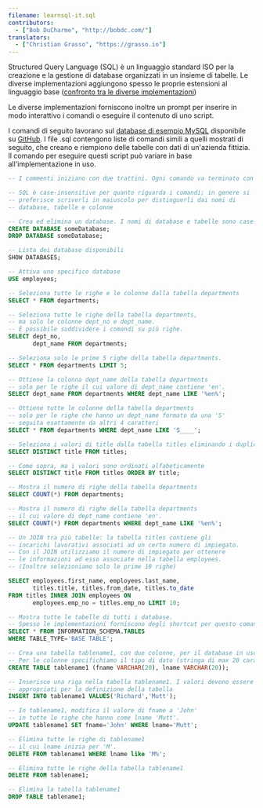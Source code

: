 ```yaml
---
filename: learnsql-it.sql
contributors:
  - ["Bob DuCharme", "http://bobdc.com/"]
translators:
  - ["Christian Grasso", "https://grasso.io"]
---
```


Structured Query Language (SQL) è un linguaggio standard ISO per la creazione e la gestione
di database organizzati in un insieme di tabelle. Le diverse implementazioni aggiungono
spesso le proprie estensioni al linguaggio base ([confronto tra le diverse implementazioni](http://troels.arvin.dk/db/rdbms/))

Le diverse implementazioni forniscono inoltre un prompt per inserire in modo interattivo i comandi
o eseguire il contenuto di uno script.

I comandi di seguito lavorano sul [database di esempio MySQL](https://dev.mysql.com/doc/employee/en/)
disponibile su [GitHub](https://github.com/datacharmer/test_db). I file .sql contengono liste di comandi
simili a quelli mostrati di seguito, che creano e riempiono delle tabelle con dati di un'azienda fittizia.
Il comando per eseguire questi script può variare in base all'implementazione in uso.


```sql
-- I commenti iniziano con due trattini. Ogni comando va terminato con il punto e virgola

-- SQL è case-insensitive per quanto riguarda i comandi; in genere si
-- preferisce scriverli in maiuscolo per distinguerli dai nomi di 
-- database, tabelle e colonne

-- Crea ed elimina un database. I nomi di database e tabelle sono case-sensitive
CREATE DATABASE someDatabase;
DROP DATABASE someDatabase;

-- Lista dei database disponibili
SHOW DATABASES;

-- Attiva uno specifico database
USE employees;

-- Seleziona tutte le righe e le colonne dalla tabella departments
SELECT * FROM departments;

-- Seleziona tutte le righe della tabella departments, 
-- ma solo le colonne dept_no e dept_name. 
-- È possibile suddividere i comandi su più righe.
SELECT dept_no,
       dept_name FROM departments;

-- Seleziona solo le prime 5 righe della tabella departments. 
SELECT * FROM departments LIMIT 5;

-- Ottiene la colonna dept_name della tabella departments
-- solo per le righe il cui valore di dept_name contiene 'en'. 
SELECT dept_name FROM departments WHERE dept_name LIKE '%en%';

-- Ottiene tutte le colonne della tabella departments
-- solo per le righe che hanno un dept_name formato da una 'S'
-- seguita esattamente da altri 4 caratteri
SELECT * FROM departments WHERE dept_name LIKE 'S____';

-- Seleziona i valori di title dalla tabella titles eliminando i duplicati
SELECT DISTINCT title FROM titles;

-- Come sopra, ma i valori sono ordinati alfabeticamente
SELECT DISTINCT title FROM titles ORDER BY title;

-- Mostra il numero di righe della tabella departments
SELECT COUNT(*) FROM departments;

-- Mostra il numero di righe della tabella departments
-- il cui valore di dept_name contiene 'en'.
SELECT COUNT(*) FROM departments WHERE dept_name LIKE '%en%';

-- Un JOIN tra più tabelle: la tabella titles contiene gli 
-- incarichi lavorativi associati ad un certo numero di impiegato.
-- Con il JOIN utilizziamo il numero di impiegato per ottenere
-- le informazioni ad esso associate nella tabella employees.
-- (Inoltre selezioniamo solo le prime 10 righe)

SELECT employees.first_name, employees.last_name,
       titles.title, titles.from_date, titles.to_date
FROM titles INNER JOIN employees ON
       employees.emp_no = titles.emp_no LIMIT 10;

-- Mostra tutte le tabelle di tutti i database.
-- Spesso le implementazioni forniscono degli shortcut per questo comando
SELECT * FROM INFORMATION_SCHEMA.TABLES
WHERE TABLE_TYPE='BASE TABLE';

-- Crea una tabella tablename1, con due colonne, per il database in uso.
-- Per le colonne specifichiamo il tipo di dato (stringa di max 20 caratteri)
CREATE TABLE tablename1 (fname VARCHAR(20), lname VARCHAR(20));

-- Inserisce una riga nella tabella tablename1. I valori devono essere
-- appropriati per la definizione della tabella
INSERT INTO tablename1 VALUES('Richard','Mutt');

-- In tablename1, modifica il valore di fname a 'John'
-- in tutte le righe che hanno come lname 'Mutt'. 
UPDATE tablename1 SET fname='John' WHERE lname='Mutt';

-- Elimina tutte le righe di tablename1
-- il cui lname inizia per 'M'.
DELETE FROM tablename1 WHERE lname like 'M%';

-- Elimina tutte le righe della tabella tablename1
DELETE FROM tablename1;

-- Elimina la tabella tablename1
DROP TABLE tablename1;
```

